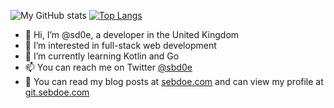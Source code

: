 ![My GitHub stats](https://github-readme-stats.vercel.app/api?username=sd0e&show_icons=true&theme=radical)
[![Top Langs](https://github-readme-stats.vercel.app/api/top-langs/?username=sd0e&layout=compact&theme=radical)](https://github.com/anuraghazra/github-readme-stats)


- 👋 Hi, I’m @sd0e, a developer in the United Kingdom
- 👀 I’m interested in full-stack web development
- 🌱 I’m currently learning Kotlin and Go
- 📫 You can reach me on Twitter [@sbd0e](https://twitter.com/sbd0e)
- 📕 You can read my blog posts at [sebdoe.com](https://sebdoe.com/) and can view my profile at [git.sebdoe.com](https://git.sebdoe.com/)
